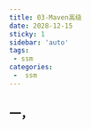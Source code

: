 ```yaml
---
title: 03-Maven高级
date: 2028-12-15
sticky: 1
sidebar: 'auto'
tags:
 - ssm
categories:
 -  ssm
---
```


## 一，
